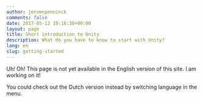 ```yaml
---
author: jeroenpenninck
comments: false
date: 2017-05-12 19:16:30+00:00
layout: page
title: Short introduction to Unity
description: What do you have to know to start with Unity?
lang: en
slug: getting-started
---
```


Uh! Oh! This page is not yet available in the English version of this site. I am working on it! 

You could check out the Dutch version instead by switching language in the menu.